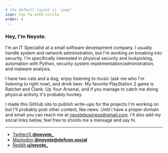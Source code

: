 ```yaml
---
# the default layout is 'page'
icon: fas fa-info-circle
order: 4
---
```


### Hey, I'm Neyote.

I'm an IT Specialist at a small software development company. I usually handle system and network administration, but I'm working on breaking into security. I'm specifically interested in physical security and lockpicking, automation with Python, security system implementation/administration, and malware analysis.

I have two cats and a dog, enjoy listening to music (ask me who I'm listening to right now), and drink beer. My favorite PlayStation 2 game is Ratchet and Clank: Up Your Arsenal, and if you manage to catch me doing physical activity it's probably hockey.

I made this GitHub site to publish write-ups for the projects I'm working on but I'll probably post other content, like news. Until I have a proper domain and email you can reach me at <neyotebusiness@gmail.com>. I'll also add my social links below, feel free to shoots me a message and say hi.

---

- [Twitter/X **@neyote_**](https://x.com/neyote_)
- [Mastodon **@neyote@defcon.social**](https://defcon.social/@neyote)
- [Reddit **u/neyote_**](https://reddit.com/u/neyote_)
